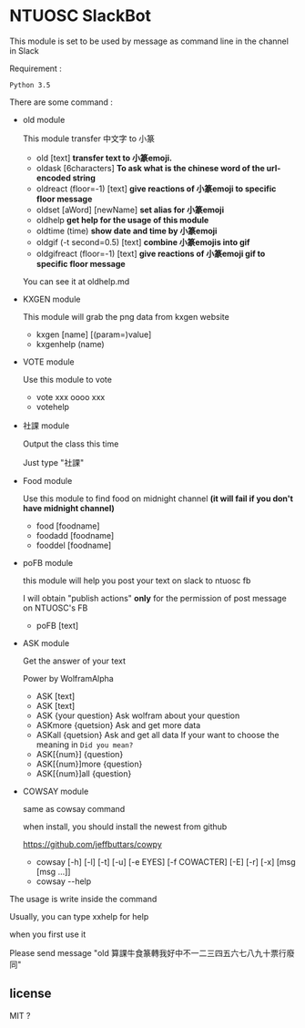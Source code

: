 # NTUOSC SlackBot


This module is set to be used by message as command line in the channel in Slack

Requirement :

	Python 3.5


There are some command : 
* old module

	This module transfer 中文字 to 小篆
	* old [text]                 **transfer text to 小篆emoji.**
	* oldask [6characters]       **To ask what is the chinese word of the url-encoded string**
	* oldreact (floor=-1) [text] **give reactions of 小篆emoji to specific floor message**
	* oldset [aWord] [newName]   **set alias for 小篆emoji**
	* oldhelp                    **get help for the usage of this module**
	* oldtime (time)             **show date and time by 小篆emoji**
	* oldgif (-t second=0.5) [text] **combine 小篆emojis into gif**
	* oldgifreact (floor=-1) [text] **give reactions of 小篆emoji gif to specific floor message**
	
    You can see it at oldhelp.md
 
* KXGEN module
 
 	This module will grab the png data from kxgen website
 	* kxgen [name] [(param=)value]
 	* kxgenhelp (name)
 
* VOTE module

 	Use this module to vote
    * vote xxx oooo xxx
    * votehelp

* 社課 module

	 Output the class this time

	 Just type "社課"

* Food module
 	
	Use this module to find food on midnight channel
	**(it will fail if you don't have midnight channel)** 

    * food [foodname]
    * foodadd [foodname] 
    * fooddel [foodname] 

* poFB module
 
   this module will help you post your text on slack to ntuosc fb

   I will obtain "publish actions" **only** for the permission of post message on NTUOSC's FB

   * poFB [text]


* ASK module
 	
	Get the answer of your text

	Power by WolframAlpha 

    * ASK [text]
    * ASK [text]
	* ASK {your question} Ask wolfram about your question
	* ASKmore  {quetsion} Ask and get more data 
	* ASKall   {quetsion} Ask and get all  data 
	If your want to choose the meaning in `Did you mean?`
	* ASK[{num}] {question}
	* ASK[{num}]more {question}
	* ASK[{num}]all  {question}

* COWSAY module
	
	same as cowsay command

	when install, you should install the newest from github

	https://github.com/jeffbuttars/cowpy

	* cowsay [-h] [-l] [-t] [-u] [-e EYES] [-f COWACTER] [-E] [-r] [-x] [msg [msg ...]]
	* cowsay --help 


The usage is write inside the command

Usually, you can type xxhelp for help

when you first use it 

Please send message "old 算課牛食篆轉我好中不一二三四五六七八九十票行廢同"

## license
MIT ?
